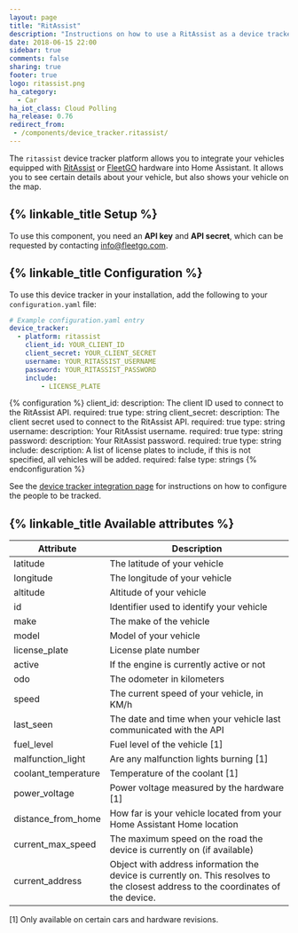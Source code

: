 ```yaml
---
layout: page
title: "RitAssist"
description: "Instructions on how to use a RitAssist as a device tracker."
date: 2018-06-15 22:00
sidebar: true
comments: false
sharing: true
footer: true
logo: ritassist.png
ha_category:
  - Car
ha_iot_class: Cloud Polling
ha_release: 0.76
redirect_from:
 - /components/device_tracker.ritassist/
---
```


The `ritassist` device tracker platform allows you to integrate your vehicles equipped with [RitAssist](https://ritassist.nl/) or [FleetGO](https://fleetgo.com) hardware into Home Assistant. It allows you to see certain details about your vehicle, but also shows your vehicle on the map.

## {% linkable_title Setup %}

To use this component, you need an **API key** and **API secret**, which can be requested by contacting [info@fleetgo.com](mailto:info@fleetgo.com?subject=API%20Key).

## {% linkable_title Configuration %}

To use this device tracker in your installation, add the following to your `configuration.yaml` file:

```yaml
# Example configuration.yaml entry
device_tracker:
  - platform: ritassist
    client_id: YOUR_CLIENT_ID
    client_secret: YOUR_CLIENT_SECRET
    username: YOUR_RITASSIST_USERNAME
    password: YOUR_RITASSIST_PASSWORD
    include:
        - LICENSE_PLATE
```

{% configuration %}
client_id:
  description: The client ID used to connect to the RitAssist API.
  required: true
  type: string
client_secret:
  description: The client secret used to connect to the RitAssist API.
  required: true
  type: string
username:
  description: Your RitAssist username.
  required: true
  type: string
password:
  description: Your RitAssist password.
  required: true
  type: string
include:
  description: A list of license plates to include, if this is not specified, all vehicles will be added.
  required: false
  type: strings
{% endconfiguration %}

See the [device tracker integration page](/components/device_tracker/) for instructions on how to configure the people to be tracked.

## {% linkable_title Available attributes %}

| Attribute | Description |
|---|---|
| latitude | The latitude of your vehicle |
| longitude | The longitude of your vehicle |
| altitude | Altitude of your vehicle |
| id | Identifier used to identify your vehicle |
| make | The make of the vehicle |
| model | Model of your vehicle |
| license_plate | License plate number |
| active | If the engine is currently active or not |
| odo | The odometer in kilometers |
| speed | The current speed of your vehicle, in KM/h |
| last_seen | The date and time when your vehicle last communicated with the API |
| fuel_level | Fuel level of the vehicle [1] |
| malfunction_light | Are any malfunction lights burning [1] |
| coolant_temperature | Temperature of the coolant [1] |
| power_voltage | Power voltage measured by the hardware [1] |
| distance_from_home |  How far is your vehicle located from your Home Assistant Home location |
| current_max_speed | The maximum speed on the road the device is currently on (if available) |
| current_address | Object with address information the device is currently on. This resolves to the closest address to the coordinates of the device. |


[1] Only available on certain cars and hardware revisions.